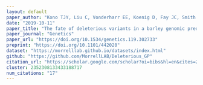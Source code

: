 ```yaml
---
layout: default
paper_author: "Kono TJY, Liu C, Vonderharr EE, Koenig D, Fay JC, Smith KP, Morrell PL"
date: "2019-10-11"
paper_title: "The fate of deleterious variants in a barley genomic prediction population"
paper_journal: "Genetics"
paper_url: "https://doi.org/10.1534/genetics.119.302733"
preprint: "https://doi.org/10.1101/442020"
dataset: "https://morrelllab.github.io/datasets/index.html"
github: "https://github.com/MorrellLAB/Deleterious_GP"
citation_url: "https://scholar.google.com/scholar?oi=bibs&hl=en&cites=2352308133433188717,16821975963602970109&as_sdt=5"
cluster: 2352308133433188717
num_citations: "17"
---
```

